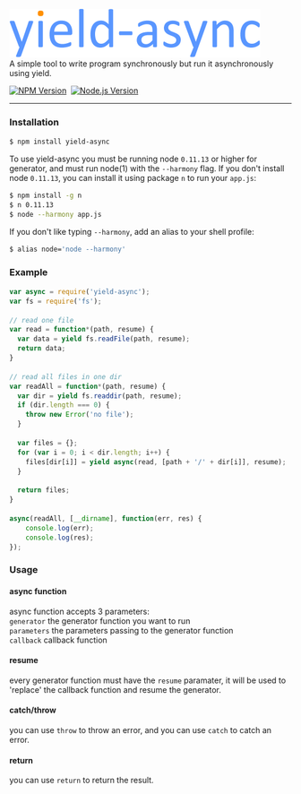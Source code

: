 [![yield-async Logo](https://raw.githubusercontent.com/amoa400/mycdn/master/images/logo/yield-async.png)](https://github.com/amoa400/yield-async)  
A simple tool to write program synchronously but run it asynchronously using yield.  

[![NPM Version](https://img.shields.io/npm/v/yield-async.svg?style=flat-square)](https://www.npmjs.org/package/yield-aysnc)&nbsp;&nbsp;[![Node.js Version](https://img.shields.io/badge/node.js-%3E%3D_0.11.13-brightgreen.svg?style=flat-square)](http://nodejs.org/download/)


***

### Installation
```bash
$ npm install yield-async
```
To use yield-async you must be running node `0.11.13` or higher for generator, and must run node(1) with the `--harmony` flag. If you don't install node `0.11.13`, you can install it using package `n` to run your `app.js`:
```bash
$ npm install -g n
$ n 0.11.13
$ node --harmony app.js
```
If you don't like typing `--harmony`, add an alias to your shell profile: 
```bash
$ alias node='node --harmony'
```

### Example
```js
var async = require('yield-async');
var fs = require('fs');

// read one file
var read = function*(path, resume) {
  var data = yield fs.readFile(path, resume);
  return data;
}

// read all files in one dir
var readAll = function*(path, resume) {
  var dir = yield fs.readdir(path, resume);
  if (dir.length === 0) {
    throw new Error('no file');
  }

  var files = {};
  for (var i = 0; i < dir.length; i++) {
    files[dir[i]] = yield async(read, [path + '/' + dir[i]], resume);
  }

  return files;
}

async(readAll, [__dirname], function(err, res) {
    console.log(err);
    console.log(res);
});
```


### Usage

#### async function
async function accepts 3 parameters:  
	`generator` the generator function you want to run  
	`parameters` the parameters passing to the generator function  
	`callback` callback function  

#### resume
every generator function must have the `resume` paramater, it will be used to 'replace' the callback function and resume the generator.

#### catch/throw
you can use `throw` to throw an error, and you can use `catch` to catch an error.

#### return
you can use `return` to return the result.